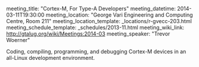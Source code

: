 meeting_title: "Cortex-M, For Type-A Developers"
meeting_datetime: 2014-03-11T19:30:00
meeting_location: "George Vari Engineering and Computing Centre, Room 211"
meeting_location_template: _locations/r-gvecc-203.html
meeting_schedule_template: _schedules/2013-11.html
meeting_wiki_link: http://gtalug.org/wiki/Meetings:2014-03
meeting_speaker: "Trevor Woerner"

Coding, compiling, programming, and debugging Cortex-M devices in an all-Linux development environment.
